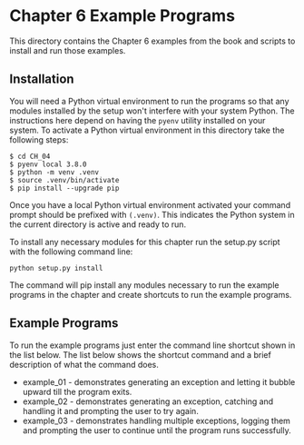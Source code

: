 # Chapter 6 Example Programs

This directory contains the Chapter 6 examples from the book and scripts to install and run those examples.

## Installation

You will need a Python virtual environment to run the programs so that any modules installed by the setup won't interfere with your system Python. The instructions here depend on having the `pyenv` utility installed on your system. To activate a Python virtual environment in this directory take the following steps:

```console
$ cd CH_04
$ pyenv local 3.8.0
$ python -m venv .venv
$ source .venv/bin/activate
$ pip install --upgrade pip
```

Once you have a local Python virtual environment activated your command prompt should be prefixed with `(.venv)`. This indicates the Python system in the current directory is active and ready to run. 

To install any necessary modules for this chapter run the setup.py script with the following command line:

```
python setup.py install
```

The command will pip install any modules necessary to run the example programs in the chapter and create shortcuts to run the example programs.

## Example Programs

To run the example programs just enter the command line shortcut shown in the list below. The list below shows the shortcut command and a brief description of what the command does.

* example_01 - demonstrates generating an exception and letting it bubble upward till the program exits.
* example_02 - demonstrates generating an exception, catching and handling it and prompting the user to try again.
* example_03 - demonstrates handling multiple exceptions, logging them and prompting the user to continue until the program runs successfully.
